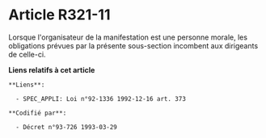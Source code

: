 # Article R321-11

Lorsque l'organisateur de la manifestation est une personne morale, les obligations prévues par la présente sous-section
incombent aux dirigeants de celle-ci.

**Liens relatifs à cet article**

	**Liens**:

	  - SPEC_APPLI: Loi n°92-1336 1992-12-16 art. 373

	**Codifié par**:

	  - Décret n°93-726 1993-03-29
